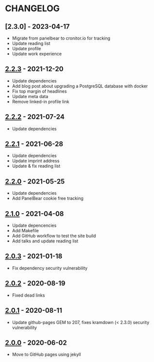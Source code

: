 # CHANGELOG

## [2.3.0] - 2023-04-17

* Migrate from panelbear to cronitor.io for tracking
* Update reading list
* Update profile
* Update work experience

## [2.2.3] - 2021-12-20

* Update dependencies
* Add blog post about upgrading a PostgreSQL database with docker
* Fix top margin of headlines
* Update meta data
* Remove linked-in profile link

## [2.2.2] - 2021-07-24

* Update dependencies

## [2.2.1] - 2021-06-28

* Update dependencies
* Update imprint address
* Update & fix reading list

## [2.2.0] - 2021-05-25

* Update dependencies
* Add PanelBear cookie free tracking

## [2.1.0] - 2021-04-08

* Update depencencies
* Add Makefile
* Add GitHub workflow to test the site build
* Add talks and update reading list

## [2.0.3] - 2021-01-18

* Fix dependency security vulnerability

## [2.0.2] - 2020-08-19

* Fixed dead links

## [2.0.1] - 2020-08-11

* Update github-pages GEM to 207, fixes kramdown (< 2.3.0) security vulnerability

## [2.0.0] - 2020-06-02

* Move to GitHub pages using jekyll

[2.2.3]: https://github.com/hollodotme/hollo.me/compare/v2.2.2..v2.2.3

[2.2.2]: https://github.com/hollodotme/hollo.me/compare/v2.2.1..v2.2.2

[2.2.1]: https://github.com/hollodotme/hollo.me/compare/v2.2.0..v2.2.1

[2.2.0]: https://github.com/hollodotme/hollo.me/compare/v2.1.0..v2.2.0

[2.1.0]: https://github.com/hollodotme/hollo.me/compare/v2.0.3..v2.1.0

[2.0.3]: https://github.com/hollodotme/hollo.me/compare/v2.0.2..v2.0.3

[2.0.2]: https://github.com/hollodotme/hollo.me/compare/v2.0.1..v2.0.2

[2.0.1]: https://github.com/hollodotme/hollo.me/compare/v2.0.0..v2.0.1

[2.0.0]: https://github.com/hollodotme/hollo.me/compare/v1.2.4..v2.0.0 
